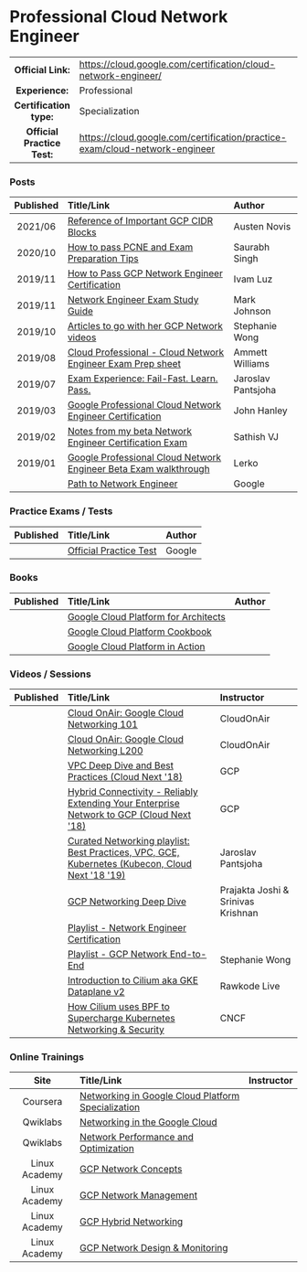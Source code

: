 # Professional Cloud Network Engineer

| | | |
| :---:         |     :---      |          :--- |
| **Official Link:** | https://cloud.google.com/certification/cloud-network-engineer/ | 
| **Experience:** | Professional | 
| **Certification type:** | Specialization | 
| **Official Practice Test:** | https://cloud.google.com/certification/practice-exam/cloud-network-engineer | 

### Posts
| Published | Title/Link | Author |
| :---:         |     :---      |          :--- |
| 2021/06 | [Reference of Important GCP CIDR Blocks](https://engineering.premise.com/reference-of-important-gcp-cidr-blocks-3641040c4195) | Austen Novis |
| 2020/10 | [How to pass PCNE and Exam Preparation Tips](https://www.linkedin.com/pulse/how-pass-google-professional-cloud-network-engineer-tips-singh/) | Saurabh Singh |
| 2019/11 | [How to Pass GCP Network Engineer Certification](https://medium.com/ci-t/how-to-pass-the-google-professional-cloud-network-engineer-certification-40bb1f6cc962) | Ivam Luz |
| 2019/11 | [Network Engineer Exam Study Guide](https://www.linkedin.com/pulse/google-cloud-professional-network-engineer-exam-study-mark-johnson/) | Mark Johnson |
| 2019/10 | [Articles to go with her GCP Network videos](https://medium.com/@swongra) | Stephanie Wong |
| 2019/08 | [Cloud Professional - Cloud Network Engineer Exam Prep sheet](https://www.linkedin.com/pulse/google-cloud-professional-network-engineer-exam-prep-williams/) | Ammett Williams |
| 2019/07 | [Exam Experience: Fail-Fast. Learn. Pass.](https://medium.com/@jpantjsoha/google-cloud-network-engineer-exam-experience-fail-fast-learn-pass-1d913e18888) | Jaroslav Pantsjoha |
| 2019/03 | [Google Professional Cloud Network Engineer Certification](https://www.jhanley.com/google-professional-network-engineer-certification/) | John Hanley |
| 2019/02 | [Notes from my beta Network Engineer Certification Exam](https://medium.com/@sathishvj/notes-from-my-beta-google-cloud-professional-network-engineer-certification-exam-2b08d852aae1) | Sathish VJ |
| 2019/01 | [Google Professional Cloud Network Engineer Beta Exam walkthrough](https://deploy.live/blog/google-professional-cloud-network-engineer-beta-exam/) | Lerko |
|  | [Path to Network Engineer](https://www.linkedin.com/posts/google-cloud_the-net-result-of-the-professional-cloud-activity-6642980069734182912-ae1G) | Google |

### Practice Exams / Tests
| Published | Title/Link | Author |
| :---:         |     :---      |          :--- |
| | [Official Practice Test](https://cloud.google.com/certification/practice-exam/cloud-network-engineer) | Google |

### Books
| Published | Title/Link | Author |
| :---:         |     :---      |          :--- |
| | [Google Cloud Platform for Architects](https://www.amazon.com/Google-Cloud-Platform-Architects-solutions/dp/1788834305/) | |
| | [Google Cloud Platform Cookbook](https://www.amazon.com/Google-Cloud-Platform-Cookbook-applications/dp/1788291999/) | |
| | [Google Cloud Platform in Action](https://www.amazon.com/Google-Cloud-Platform-Action-Geewax/dp/1617293520/) | |

### Videos / Sessions
| Published | Title/Link | Instructor |
| :---:         |     :---      |          :--- |
| | [Cloud OnAir: Google Cloud Networking 101](https://www.youtube.com/watch?v=0hN-dyOV10c) | CloudOnAir |
| | [Cloud OnAir: Google Cloud Networking L200](https://www.youtube.com/watch?v=vDrG15sv5ss) | CloudOnAir |
| | [VPC Deep Dive and Best Practices (Cloud Next '18)](https://www.youtube.com/watch?v=wmP6SQe5J7g) | GCP |
| | [Hybrid Connectivity - Reliably Extending Your Enterprise Network to GCP (Cloud Next '18)](https://www.youtube.com/watch?v=28ildhOzMSI) | GCP |
| | [Curated Networking playlist: Best Practices, VPC, GCE, Kubernetes (Kubecon, Cloud Next '18 '19)](https://www.youtube.com/playlist?list=PLxQzKf1gjjCPfFXjRa1pa-ykwBhKs4T0J) | Jaroslav Pantsjoha |
| | [GCP Networking Deep Dive](https://www.youtube.com/watch?v=nRJBFNyY944&feature=youtu.be) | Prajakta Joshi & Srinivas Krishnan |
| | [Playlist - Network Engineer Certification](https://www.youtube.com/playlist?list=PLxQzKf1gjjCPfFXjRa1pa-ykwBhKs4T0J) | |
| | [Playlist - GCP Network End-to-End](https://www.youtube.com/watch?v=cNb7xKyya5c&list=PLIivdWyY5sqJ0oXcnZYqOnuNRsLF9H48u) | Stephanie Wong |
| | [Introduction to Cilium aka GKE Dataplane v2](https://www.youtube.com/watch?v=LF-itMcCkWs) | Rawkode Live |
| | [How Cilium uses BPF to Supercharge Kubernetes Networking & Security](https://www.youtube.com/watch?v=sodtj1RPjlY) | CNCF |

### Online Trainings
| Site | Title/Link | Instructor |
| :---:         |     :---      |          :--- |
| Coursera | [Networking in Google Cloud Platform Specialization](https://www.coursera.org/specializations/networking-google-cloud-platform) | |
| Qwiklabs | [Networking in the Google Cloud](https://google.qwiklabs.com/quests/31) | |
| Qwiklabs | [Network Performance and Optimization](https://google.qwiklabs.com/quests/46) | |
| Linux Academy | [GCP Network Concepts](https://linuxacademy.com/cp/modules/view/id/437) | |
| Linux Academy | [GCP Network Management](https://linuxacademy.com/cp/modules/view/id/438) | |
| Linux Academy | [GCP Hybrid Networking](https://linuxacademy.com/cp/modules/view/id/439) | |
| Linux Academy | [GCP Network Design & Monitoring](https://linuxacademy.com/cp/modules/view/id/440) | |


